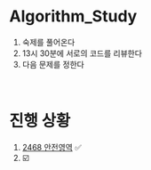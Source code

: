 # Algorithm_Study

1. 숙제를 풀어온다
2. 13시 30분에 서로의 코드를 리뷰한다
3. 다음 문제를 정한다

<br>

# 진행 상황

1. [2468 안전영역](https://www.acmicpc.net/problem/2468) ✅
2. ☑️
